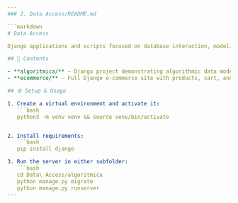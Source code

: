 ```yaml
---
### 2. Data Access/README.md

```markdown
# Data Access

Django applications and scripts focused on database interaction, modeling, and query optimization.

## 📁 Contents

- **algoritmica/** — Django project demonstrating algorithmic data models and operations.  
- **ecommerce/** — Full Django e-commerce site with products, cart, and checkout functionality.

## ⚙️ Setup & Usage

1. Create a virtual environment and activate it:
   ```bash
   python3 -m venv venv && source venv/bin/activate


2. Install requirements:
   ```bash
   pip install django

3. Run the server in either subfolder:
   ```bash
   cd Data\ Access/algoritmica
   python manage.py migrate
   python manage.py runserver
---
```

